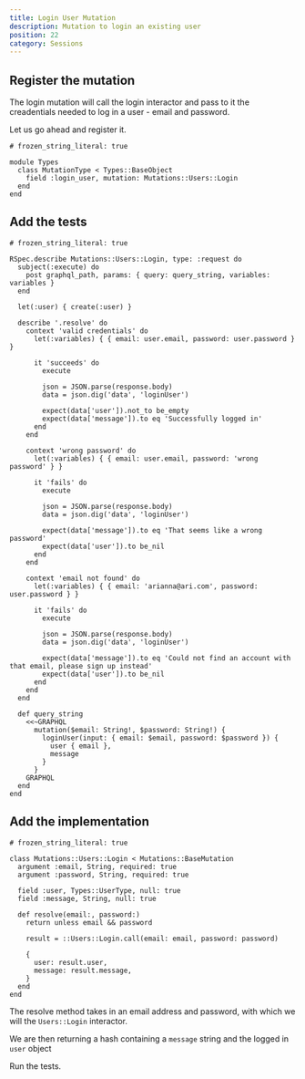 ```yaml
---
title: Login User Mutation
description: Mutation to login an existing user
position: 22
category: Sessions
---
```


## Register the mutation

The login mutation will call the login interactor and pass to it the creadentials needed to log in a user - email and password.

Let us go ahead and register it.

```ruby[app/graphql/types/mutation_type.rb]
# frozen_string_literal: true

module Types
  class MutationType < Types::BaseObject
    field :login_user, mutation: Mutations::Users::Login
  end
end
```

## Add the tests

```ruby[spec/graphql/mutations/users/login_spec.rb]
# frozen_string_literal: true

RSpec.describe Mutations::Users::Login, type: :request do
  subject(:execute) do
    post graphql_path, params: { query: query_string, variables: variables }
  end

  let(:user) { create(:user) }

  describe '.resolve' do
    context 'valid credentials' do
      let(:variables) { { email: user.email, password: user.password } }

      it 'succeeds' do
        execute

        json = JSON.parse(response.body)
        data = json.dig('data', 'loginUser')

        expect(data['user']).not_to be_empty
        expect(data['message']).to eq 'Successfully logged in'
      end
    end

    context 'wrong password' do
      let(:variables) { { email: user.email, password: 'wrong password' } }

      it 'fails' do
        execute

        json = JSON.parse(response.body)
        data = json.dig('data', 'loginUser')

        expect(data['message']).to eq 'That seems like a wrong password'
        expect(data['user']).to be_nil
      end
    end

    context 'email not found' do
      let(:variables) { { email: 'arianna@ari.com', password: user.password } }

      it 'fails' do
        execute

        json = JSON.parse(response.body)
        data = json.dig('data', 'loginUser')

        expect(data['message']).to eq 'Could not find an account with that email, please sign up instead'
        expect(data['user']).to be_nil
      end
    end
  end

  def query_string
    <<~GRAPHQL
      mutation($email: String!, $password: String!) {
        loginUser(input: { email: $email, password: $password }) {
          user { email },
          message
        }
      }
    GRAPHQL
  end
end
```

## Add the implementation

```ruby[app/graphql/mutations/users/login.rb]
# frozen_string_literal: true

class Mutations::Users::Login < Mutations::BaseMutation
  argument :email, String, required: true
  argument :password, String, required: true

  field :user, Types::UserType, null: true
  field :message, String, null: true

  def resolve(email:, password:)
    return unless email && password

    result = ::Users::Login.call(email: email, password: password)

    {
      user: result.user,
      message: result.message,
    }
  end
end
```

The resolve method takes in an email address and password, with which we will the `Users::Login` interactor.

We are then returning a hash containing a `message` string and the logged in `user` object

Run the tests.
